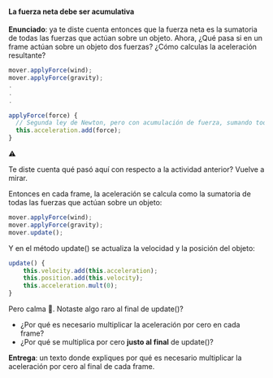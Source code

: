 #### La fuerza neta debe ser acumulativa

**Enunciado**: ya te diste cuenta entonces que la fuerza neta es la sumatoria de todas las fuerzas que actúan sobre un objeto. Ahora, ¿Qué pasa si en un frame actúan sobre un objeto dos fuerzas? ¿Cómo calculas la aceleración resultante?

``` js
mover.applyForce(wind);
mover.applyForce(gravity);
.
.
.
``` 

``` js
applyForce(force) {
  // Segunda ley de Newton, pero con acumulación de fuerza, sumando todas las fuerzas de entrada a la aceleración
  this.acceleration.add(force);
}
```

⚠️

Te diste cuenta qué pasó aquí con respecto a la actividad anterior? Vuelve a mirar.

Entonces en cada frame, la aceleración se calcula como la sumatoria de todas las fuerzas que actúan sobre un objeto:

``` js	
mover.applyForce(wind);
mover.applyForce(gravity);
mover.update();
```

Y en el método update() se actualiza la velocidad y la posición del objeto:

``` js
update() {
    this.velocity.add(this.acceleration);
    this.position.add(this.velocity);
    this.acceleration.mult(0);
}
```

Pero calma 🧘. Notaste algo raro al final de update()?

- ¿Por qué es necesario multiplicar la aceleración por cero en cada frame?
- ¿Por qué se multiplica por cero **justo al final** de update()?

**Entrega**: un texto donde expliques por qué es necesario multiplicar la aceleración por cero al final de cada frame. 
